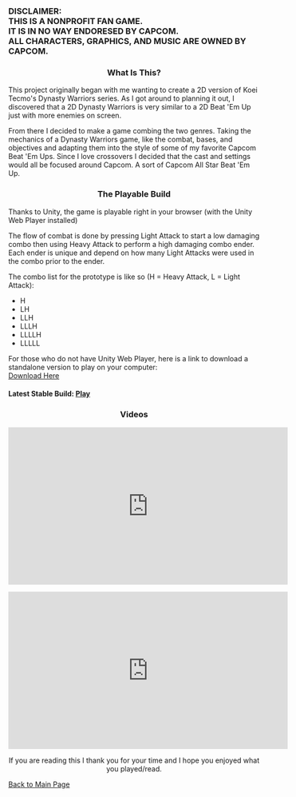 <h3>DISCLAIMER:<br>THIS IS A NONPROFIT FAN GAME.<br>
IT IS IN NO WAY ENDORESED BY CAPCOM.<br>
ALL CHARACTERS, GRAPHICS, AND MUSIC ARE OWNED BY CAPCOM.</h3>

<h3><p align = "center">What Is This?</p></h3>

<p>This project originally began with me wanting to create a 2D version of Koei Tecmo's Dynasty Warriors series. As I got around to planning it out, I discovered that a 2D Dynasty Warriors is very similar to a 2D Beat 'Em Up just with more enemies on screen.</p>

<p>From there I decided to make a game combing the two genres. Taking the mechanics of a Dynasty Warriors game, like the combat, bases, and objectives and adapting them into the style of some of my favorite Capcom Beat 'Em Ups. Since I love crossovers I decided that the cast and settings would all be focused around Capcom. A sort of Capcom All Star Beat 'Em Up.</p>

<h3><p align = "center">The Playable Build</p></h3>

<p>Thanks to Unity, the game is playable right in your browser (with the Unity Web Player installed)</p>

<p>The flow of combat is done by pressing Light Attack to start a low damaging combo then using Heavy Attack to perform a high damaging combo ender. Each ender is unique and depend on how many Light Attacks were used in the combo prior to the ender.</p>

<p>The combo list for the prototype is like so (H = Heavy Attack, L = Light Attack):</p>
<ul>
<li>H</li>
<li>LH</li>
<li>LLH</li>
<li>LLLH</li>
<li>LLLLH</li>
<li>LLLLL</li>
</ul>

<p>For those who do not have Unity Web Player, here is a link to download a standalone version to play on your computer: <br><a href="https://drive.google.com/open?id=0B63ySixcTyG4VFNzUHc1dmhDVXM">Download Here</a></p>

<h4><p>Latest Stable Build: <a href="http://mvpet.github.io/ProjectWW/WeeklyBuild.html">Play</a></p></h4>

<h3><p align="center">Videos</p></h3>

<p align="center"><iframe width="560" height="315" src="https://www.youtube.com/embed/reAcTrzuf9M" frameborder="0" allowfullscreen></iframe></p>

<p align="center"><iframe width="560" height="315" src="https://www.youtube.com/embed/I_Ku3A7V1wE" frameborder="0" allowfullscreen></iframe></p>

<center><p>If you are reading this I thank you for your time and I hope you enjoyed what you played/read.</p></center>

<p><a href="http://mvpet.github.io/">Back to Main Page</a></p>
